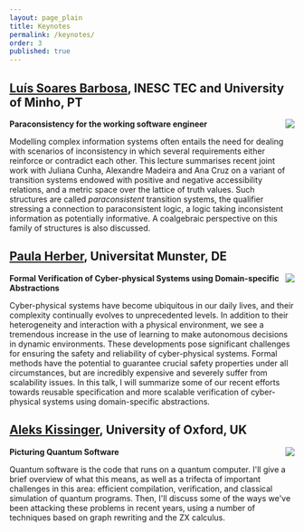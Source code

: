 ```yaml
---
layout: page_plain
title: Keynotes
permalink: /keynotes/
order: 3
published: true
---
```


## [Luís Soares Barbosa](https://www.di.uminho.pt/~lsb/), INESC TEC and University of Minho, PT

<img src="{{ site.baseurl }}{% link assets/images/people/barbosa.png %}" class="imageSpeaker" align="right"/>

<!-- <p style="min-height: 170px;">


<br/>

</p>

-->

**Paraconsistency for the working software engineer** 

Modelling complex information systems often entails the need for dealing with scenarios of inconsistency in which several requirements either reinforce or contradict each other. This lecture summarises recent joint work with Juliana Cunha, Alexandre Madeira and Ana Cruz on  a variant of transition systems endowed with positive and negative accessibility relations, and a metric space over the lattice of truth values. Such structures are called *paraconsistent* transition systems, the qualifier stressing a connection to paraconsistent logic, a logic taking inconsistent information as potentially informative.  A coalgebraic perspective on this family of structures is also discussed.




## [Paula Herber](https://www.uni-muenster.de/EmbSys/team/herber/), Universitat Munster, DE

<img src="{{ site.baseurl }}{% link assets/images/people/herber.png %}" class="imageSpeaker" align="right"/>

<!-- <p style="min-height: 170px;">
	TBD
</p>
 -->

**Formal Verification of Cyber-physical Systems using Domain-specific Abstractions**

Cyber-physical systems have become ubiquitous in our daily lives, and their complexity continually evolves to unprecedented levels. In addition to their heterogeneity and interaction with a physical environment, we see a tremendous increase in the use of learning to make autonomous decisions in dynamic environments. These developments pose significant challenges for ensuring the safety and reliability of cyber-physical systems. Formal methods have the potential to guarantee crucial safety properties under all circumstances, but are incredibly expensive and severely suffer from scalability issues. In this talk, I will summarize some of our recent efforts towards reusable specification and more scalable verification of cyber-physical systems using domain-specific abstractions. 

<!--
Bio: Paula Herber is a full professor and head of the Embedded Systems group at the Computer Science Department at the University of Münster, Germany, and a part-time full professor at the University of Twente in the Formal Methods and Tools (FMT) group in the Netherlands. She has received her Ph.D. from TU Berlin in 2010, and worked as a postdoc at the International Computer Science Institute (ICSI) in Berkeley, California, as a substitute professor at the University of Potsdam, and as a postdoc and independent research group leader at TU Berlin. Her main research interests are quality assurance for embedded systems, test automation, and formal methods. She is best known for her contributions to the formalization of industrially used system design languages such as SystemC and Simulink, and highly interested in new techniques to increase the applicability of formal methods for embedded and cyber-physical systems.
-->


## [Aleks Kissinger](https://www.cs.ox.ac.uk/people/aleks.kissinger/), University of Oxford, UK

<img src="{{ site.baseurl }}{% link assets/images/people/kissinger.jpg %}" class="imageSpeaker" align="right"/>

**Picturing Quantum Software**

Quantum software is the code that runs on a quantum computer. I'll give a brief overview of what this means, as well as a trifecta of important challenges in this area: efficient compilation, verification, and classical simulation of quantum programs. Then, I'll discuss some of the ways we've been attacking these problems in recent years, using a number of techniques based on graph rewriting and the ZX calculus.





<!--
	962 × 1039 
	512 x 553	

	512 × 982

## [Burcu Kulahcioglu Ozkan](https://burcuku.github.io/home/), TU Delft

<img src="{{ site.baseurl }}{% link assets/images/UA1.png %}" class="imageSpeaker" align="right"/>

**Randomized Testing of Distributed Systems**

Distributed systems are prone to concurrency bugs due to the nondeterminism in the interleavings of the concurrent events in an execution. Detecting and diagnosing concurrency bugs in distributed systems is critical since unforeseen interleavings of concurrent messages, network, or process faults can result in unexpected, erroneous system behavior. However, concurrency bugs are hard to detect as they are triggered only in some subtle interleavings of the events.

Random testing is a practical way of searching for bugs in large distributed systems. While naïve random stress testing is unlikely to discover bugs that rarely occur, recent randomized testing algorithms offer effective testing methods. They provide theoretical guarantees on detecting bugs based on combinatorial results and borrowing ideas from formal methods and verification. In this talk, we will overview the key ideas in randomized testing techniques for detecting concurrency bugs in distributed systems.

## [Reiner Hähnle](https://www.informatik.tu-darmstadt.de/se/gruppenmitglieder/groupmembers_detailseite_30784.en.jsp), TU Darmstadt

<img src="{{ site.baseurl }}{% link assets/images/UA1.png %}" class="imageSpeaker" align="right"/>

**Context-aware Trace Contracts**

The behavior of concurrent, asynchronous procedures depends in general on the call context, because of the global protocol that governs scheduling. This context cannot be specified with the state-based Hoare-style contracts common in deductive verification. Recent work generalized state-based to trace contracts, which permit to specify internal behavior of a procedure, such as calls or state changes, but not its call context. In this talk we discuss a program logic of context-aware trace contracts for specifying global behavior of asynchronous programs. We also provide a sound proof system that addresses two challenges: To observe the program state not merely at the end points of a procedure, we introduce the novel concept of an observation quantifier. And to combat combinatorial explosion of possible call sequences of procedures, we transfer Liskov's principle of behavioral subtyping to the analysis of asynchronous procedures.

Joint work with: Eduard Kamburjan (U Oslo), Marco Scaletta (TU Darmstadt)

## [Mira Mezini](https://www.stg.tu-darmstadt.de/main_stg/staff_stg/mira_mezini_1.en.jsp), TU Darmstadt

<img src="{{ site.baseurl }}{% link assets/images/UA1.png %}" class="imageSpeaker" align="right"/>

**Safe and Secure Programming Abstractions for Decentralized Software**

Today’s computing infrastructure is massively distributed across geo-replicated clouds in the back-end and millions of increasingly powerful devices in the front-end. Applications running on this massively distributed infrastructure are different from traditional distributed applications – they often interact with their surroundingsand their execution flow is not determined by these unpredictable interactions. While today’s software architecture is centralized with data and computations mostly hosted in back-end clouds and front-end devices merely interfacing to the world, there is a call for decentralization, motivated by requirements for privacy, latency, availability (even for deployments with intermittent connectivity in the front-end), and made possible by increased resources in the front-end. But decentralization brings back long-standing challenges of distributed software on the table of application developers, which are amplified due to global distribution, the quest for decentralization, and the interactive nature of applications. At the same time, our programming methods are not up to these challenges, leaving complexity on the shoulders of application developers to manage. 

In this talk, I will present ongoing work on the REScala project, which aims to close this gap. REScala – a library-based extension of the Scala language - advances the state of scientific knowledge in the area of programming foundations for distributed interactive learning applications. It makes decentralization and interactivity first-class programming principles. Computations running on individual nodes of the computing infrastructure have their local view on data and execution, but these views are composable by-design with guaranteed safety and security properties. Moreover, the views have native time-changing capabilities, whichenables them to jointly evolve in time and space.
-->
